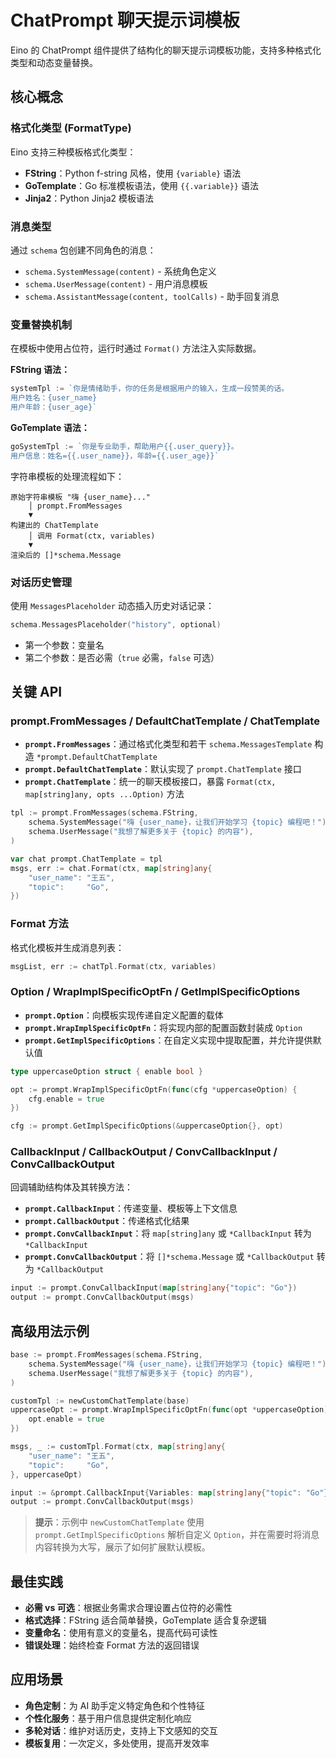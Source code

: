 # ChatPrompt 聊天提示词模板

Eino 的 ChatPrompt 组件提供了结构化的聊天提示词模板功能，支持多种格式化类型和动态变量替换。

## 核心概念

### 格式化类型 (FormatType)
Eino 支持三种模板格式化类型：

- **FString**：Python f-string 风格，使用 `{variable}` 语法
- **GoTemplate**：Go 标准模板语法，使用 `{{.variable}}` 语法
- **Jinja2**：Python Jinja2 模板语法

### 消息类型
通过 `schema` 包创建不同角色的消息：
- `schema.SystemMessage(content)` - 系统角色定义
- `schema.UserMessage(content)` - 用户消息模板
- `schema.AssistantMessage(content, toolCalls)` - 助手回复消息

### 变量替换机制
在模板中使用占位符，运行时通过 `Format()` 方法注入实际数据。

**FString 语法：**
```go
systemTpl := `你是情绪助手，你的任务是根据用户的输入，生成一段赞美的话。
用户姓名：{user_name}
用户年龄：{user_age}`
```

**GoTemplate 语法：**
```go
goSystemTpl := `你是专业助手，帮助用户{{.user_query}}。
用户信息：姓名={{.user_name}}，年龄={{.user_age}}`
```

字符串模板的处理流程如下：
```
原始字符串模板 "嗨 {user_name}..."
    │ prompt.FromMessages
    ▼
构建出的 ChatTemplate
    │ 调用 Format(ctx, variables)
    ▼
渲染后的 []*schema.Message
```

### 对话历史管理
使用 `MessagesPlaceholder` 动态插入历史对话记录：
```go
schema.MessagesPlaceholder("history", optional)
```

- 第一个参数：变量名
- 第二个参数：是否必需（`true` 必需，`false` 可选）

## 关键 API

### prompt.FromMessages / DefaultChatTemplate / ChatTemplate
- **`prompt.FromMessages`**：通过格式化类型和若干 `schema.MessagesTemplate` 构造 `*prompt.DefaultChatTemplate`
- **`prompt.DefaultChatTemplate`**：默认实现了 `prompt.ChatTemplate` 接口
- **`prompt.ChatTemplate`**：统一的聊天模板接口，暴露 `Format(ctx, map[string]any, opts ...Option)` 方法

```go
tpl := prompt.FromMessages(schema.FString,
    schema.SystemMessage("嗨 {user_name}，让我们开始学习 {topic} 编程吧！"),
    schema.UserMessage("我想了解更多关于 {topic} 的内容"),
)

var chat prompt.ChatTemplate = tpl
msgs, err := chat.Format(ctx, map[string]any{
    "user_name": "王五",
    "topic":     "Go",
})
```

### Format 方法
格式化模板并生成消息列表：
```go
msgList, err := chatTpl.Format(ctx, variables)
```

### Option / WrapImplSpecificOptFn / GetImplSpecificOptions
- **`prompt.Option`**：向模板实现传递自定义配置的载体
- **`prompt.WrapImplSpecificOptFn`**：将实现内部的配置函数封装成 `Option`
- **`prompt.GetImplSpecificOptions`**：在自定义实现中提取配置，并允许提供默认值

```go
type uppercaseOption struct { enable bool }

opt := prompt.WrapImplSpecificOptFn(func(cfg *uppercaseOption) {
    cfg.enable = true
})

cfg := prompt.GetImplSpecificOptions(&uppercaseOption{}, opt)
```

### CallbackInput / CallbackOutput / ConvCallbackInput / ConvCallbackOutput
回调辅助结构体及其转换方法：
- **`prompt.CallbackInput`**：传递变量、模板等上下文信息
- **`prompt.CallbackOutput`**：传递格式化结果
- **`prompt.ConvCallbackInput`**：将 `map[string]any` 或 `*CallbackInput` 转为 `*CallbackInput`
- **`prompt.ConvCallbackOutput`**：将 `[]*schema.Message` 或 `*CallbackOutput` 转为 `*CallbackOutput`

```go
input := prompt.ConvCallbackInput(map[string]any{"topic": "Go"})
output := prompt.ConvCallbackOutput(msgs)
```

## 高级用法示例

```go
base := prompt.FromMessages(schema.FString,
    schema.SystemMessage("嗨 {user_name}，让我们开始学习 {topic} 编程吧！"),
    schema.UserMessage("我想了解更多关于 {topic} 的内容"),
)

customTpl := newCustomChatTemplate(base)
uppercaseOpt := prompt.WrapImplSpecificOptFn(func(opt *uppercaseOption) {
    opt.enable = true
})

msgs, _ := customTpl.Format(ctx, map[string]any{
    "user_name": "王五",
    "topic":     "Go",
}, uppercaseOpt)

input := &prompt.CallbackInput{Variables: map[string]any{"topic": "Go"}}
output := prompt.ConvCallbackOutput(msgs)
```

> **提示**：示例中 `newCustomChatTemplate` 使用 `prompt.GetImplSpecificOptions` 解析自定义 `Option`，并在需要时将消息内容转换为大写，展示了如何扩展默认模板。

## 最佳实践

- **必需 vs 可选**：根据业务需求合理设置占位符的必需性
- **格式选择**：FString 适合简单替换，GoTemplate 适合复杂逻辑
- **变量命名**：使用有意义的变量名，提高代码可读性
- **错误处理**：始终检查 Format 方法的返回错误

## 应用场景

- **角色定制**：为 AI 助手定义特定角色和个性特征
- **个性化服务**：基于用户信息提供定制化响应
- **多轮对话**：维护对话历史，支持上下文感知的交互
- **模板复用**：一次定义，多处使用，提高开发效率